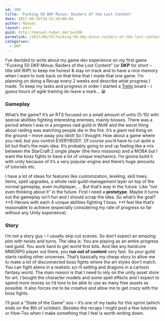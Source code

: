 ```yaml
---
id: 100
title: 'Fucking 50 DKP Minus: Raiders of the Lost Content'
date: 2017-09-25T18:52:45+00:00
author: Manuel
layout: post
guid: http://manuel-huber.de/?p=100
permalink: /2017/09/25/fucking-50-dkp-minus-raiders-of-the-lost-content/
categories:
  - DKP
---
```

I&#8217;ve decided to write about my game dev experience on my first game &#8220;Fucking 50 DKP Minus: Raiders of the Lost Content&#8221; (or **DKP** for short &#8211; title still WIP) to keep me honest & stay on track and to have a nice memory when I want to look back on that time that I made that one game. I&#8217;m planning on doing a Recap every 2 weeks and describe what progress I made. To keep my tasks and progress in order I started a <a href="http://trello.com" target="_blank" rel="noopener">Trello</a> board &#8211; i guess hours of agile training do leave a mark&#8230; 😀

### Gameplay

What&#8217;s the game? It&#8217;s an RTS focused on a small amount of units (5-10) with special abilities fighting interesting enemies, mainly bosses. There was a period where I was in a progress raid guild in WoW and the worst thing about raiding was watching people die in the fire. It&#8217;s a giant red thing on the ground &#8211; move away you idiot! So I thought: How about a game where you raid, but you control EVERYBODY. Of course you&#8217;d have to cut quite a bit but that&#8217;s the main idea. It&#8217;s probably going to end up feeling like a mix between the StarCraft 2 single player (the hero missions) and a MOBA but I want the boss fights to have a lot of unique mechanics. I&#8217;m gonna build it with unity because of it&#8217;s a very popular engine and there&#8217;s huge amounts of tutorials etc.
  
I have a lot of ideas for features like customization, leveling, skill trees, items, spell upgrades, a whole raid-guild-management layer on top of the normal gameplay, even multiplayer, &#8230; But that&#8217;s way in the future. Like &#8220;not even thinking about it&#8221; in the future. First I need a **prototype**. Maybe it turns out the gameplay isn&#8217;t fun and I should scrap the idea. So what&#8217;s the goal? **5 Heroes with each 4 unique abilities fighting 1 boss. **I feel like that&#8217;s reasonable to achieve (especially considering my rate of progress so far without any Unity experience).

### Story

I&#8217;m not a story guy &#8211; I usually skip cut scenes. So don&#8217;t expect an amazing plot with twists and turns. The idea is: You are playing as an entire progress raid guild. You work hard to get world first kills. And like any hardcore MMORPG player out there, you **run out of content** very fast. So your guild starts raiding other universes. That&#8217;s basically my cheap story to allow me to make a lot of disconnected boss fights where the art styles don&#8217;t match. You can fight aliens in a realistic sci-fi setting and dragons in a cartoon fantasy world. The main reason is that I need to rely on the unity asset store for art. I bought the character models and some spell effects and I expect to spend more money so I&#8217;d love to be able to use as many free assets as possible. It also forces me to be creative and allow me to get crazy with the boss fights.

I&#8217;ll post a &#8220;State of the Game&#8221; soo &#8211; it&#8217;s one of my tasks for this sprint (which ends on the 8th of october). Besides the recaps I might post a few tutorials or How-Tos when I make something that I feel is worth writing down.